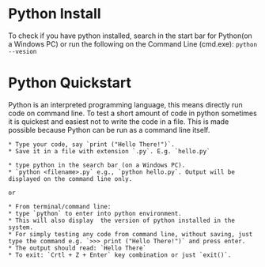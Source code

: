 # Python Install
To check if you have python installed, search in the start bar for Python(on a Windows PC) or run the following on the Command Line (cmd.exe):
`python --vesion`

# Python Quickstart
Python is an interpreted programming language, this means directly run code on command line. To test a short amount of code in python sometimes it is quickest and easiest not to write the code in a file. This is made possible because Python can be run as a command line itself.

	* Type your code, say `print ("Hello There!")`.
	* Save it in a file with extension `.py`. E.g. `hello.py`
	
	* type python in the search bar (on a Windows PC).
	* `python <filename>.py` e.g., `python hello.py`. Output will be displayed on the command line only.
	
	or
	
	* From terminal/command line:
	* type `python` to enter into python environment.
	* This will also display  the version of python installed in the system.
	* For simply testing any code from command line, without saving, just type the command e.g. `>>> print ("Hello There!")` and press enter.
	* The output should read: `Hello There`
	* To exit: `Crtl + Z + Enter` key combination or just `exit()`.